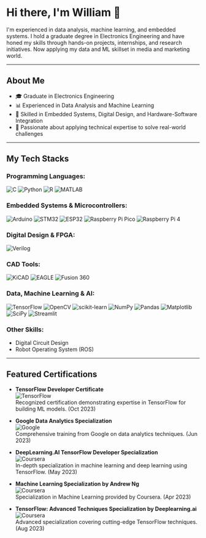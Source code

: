 # Hi there, I'm William 👋

I'm experienced in data analysis, machine learning, and embedded systems. I hold a graduate degree in Electronics Engineering and have honed my skills through hands-on projects, internships, and research initiatives. Now applying my data and ML skillset in media and marketing world.

---

## About Me
- 🎓 Graduate in Electronics Engineering
- 📊 Experienced in Data Analysis and Machine Learning
- 🔧 Skilled in Embedded Systems, Digital Design, and Hardware-Software Integration
- 🚀 Passionate about applying technical expertise to solve real-world challenges

---

## My Tech Stacks

### Programming Languages:
![C](https://img.shields.io/badge/C-00599C?style=for-the-badge&logo=c&logoColor=white)
![Python](https://img.shields.io/badge/Python-3776AB?style=for-the-badge&logo=python&logoColor=ffdd54)
![R](https://img.shields.io/badge/R-276DC3?style=for-the-badge&logo=r&logoColor=white)
![MATLAB](https://img.shields.io/badge/MATLAB-0076A8?style=for-the-badge&logo=matlab&logoColor=white)

### Embedded Systems & Microcontrollers:
![Arduino](https://img.shields.io/badge/Arduino-00979D?style=for-the-badge&logo=arduino&logoColor=white)
![STM32](https://img.shields.io/badge/STM32-092E20?style=for-the-badge&logo=stmicroelectronics&logoColor=white)
![ESP32](https://img.shields.io/badge/ESP32-4B0082?style=for-the-badge&logo=espressif&logoColor=white)
![Raspberry Pi Pico](https://img.shields.io/badge/Raspberry%20Pi%20Pico-E62E00?style=for-the-badge&logo=raspberrypi&logoColor=white)
![Raspberry Pi 4](https://img.shields.io/badge/Raspberry%20Pi%204-2B3A42?style=for-the-badge&logo=raspberrypi&logoColor=white)

### Digital Design & FPGA:
![Verilog](https://img.shields.io/badge/Verilog-0C0C0C?style=for-the-badge&logo=verilog&logoColor=white)

### CAD Tools:
![KiCAD](https://img.shields.io/badge/KiCAD-1A1918?style=for-the-badge&logo=kicad&logoColor=white)
![EAGLE](https://img.shields.io/badge/EAGLE-FF0000?style=for-the-badge&logo=autodesk-eagle&logoColor=white)
![Fusion 360](https://img.shields.io/badge/Fusion%20360-FF3C00?style=for-the-badge&logo=autodesk-fusion-360&logoColor=white)

### Data, Machine Learning & AI:
![TensorFlow](https://img.shields.io/badge/TensorFlow-FF6F00?style=for-the-badge&logo=tensorflow&logoColor=white)
![OpenCV](https://img.shields.io/badge/OpenCV-5C3EE8?style=for-the-badge&logo=opencv&logoColor=white)
![scikit-learn](https://img.shields.io/badge/scikit--learn-F7931E?style=for-the-badge&logo=scikit-learn&logoColor=white)
![NumPy](https://img.shields.io/badge/NumPy-013243?style=for-the-badge&logo=numpy&logoColor=white)
![Pandas](https://img.shields.io/badge/Pandas-150458?style=for-the-badge&logo=pandas&logoColor=white)
![Matplotlib](https://img.shields.io/badge/Matplotlib-11557C?style=for-the-badge&logo=matplotlib&logoColor=white)
![SciPy](https://img.shields.io/badge/SciPy-8CAAE6?style=for-the-badge&logo=scipy&logoColor=white)
![Streamlit](https://img.shields.io/badge/Streamlit-FF4B4B?style=for-the-badge&logo=streamlit&logoColor=white)

### Other Skills:
- Digital Circuit Design
- Robot Operating System (ROS)

---

## Featured Certifications

- **TensorFlow Developer Certificate**  
  ![TensorFlow](https://img.shields.io/badge/TensorFlow-FF6F00?style=for-the-badge&logo=tensorflow&logoColor=white)  
  Recognized certification demonstrating expertise in TensorFlow for building ML models. (Oct 2023)

- **Google Data Analytics Specialization**  
  ![Google](https://img.shields.io/badge/Google-FF0000?style=for-the-badge&logo=google&logoColor=white)  
  Comprehensive training from Google on data analytics techniques. (Jun 2023)

- **DeepLearning.AI TensorFlow Developer Specialization**  
  ![Coursera](https://img.shields.io/badge/Coursera-007ACC?style=for-the-badge&logo=coursera&logoColor=white)  
  In-depth specialization in machine learning and deep learning using TensorFlow. (May 2023)

- **Machine Learning Specialization by Andrew Ng**  
  ![Coursera](https://img.shields.io/badge/Coursera-007ACC?style=for-the-badge&logo=coursera&logoColor=white)  
  Specialization in Machine Learning provided by Coursera. (Apr 2023)

- **TensorFlow: Advanced Techniques Specialization by Deeplearning.ai**  
  ![Coursera](https://img.shields.io/badge/Coursera-007ACC?style=for-the-badge&logo=coursera&logoColor=white)  
  Advanced specialization covering cutting-edge TensorFlow techniques. (Aug 2023)
